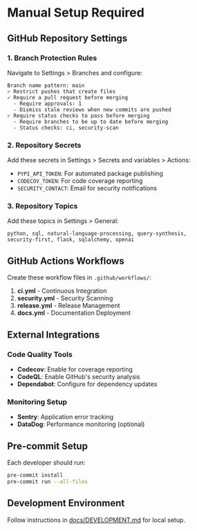 # Manual Setup Required

## GitHub Repository Settings

### 1. Branch Protection Rules
Navigate to Settings > Branches and configure:

```
Branch name pattern: main
✓ Restrict pushes that create files
✓ Require a pull request before merging
  - Require approvals: 1
  - Dismiss stale reviews when new commits are pushed
✓ Require status checks to pass before merging
  - Require branches to be up to date before merging
  - Status checks: ci, security-scan
```

### 2. Repository Secrets
Add these secrets in Settings > Secrets and variables > Actions:

- `PYPI_API_TOKEN`: For automated package publishing
- `CODECOV_TOKEN`: For code coverage reporting
- `SECURITY_CONTACT`: Email for security notifications

### 3. Repository Topics
Add these topics in Settings > General:

```
python, sql, natural-language-processing, query-synthesis, 
security-first, flask, sqlalchemy, openai
```

## GitHub Actions Workflows

Create these workflow files in `.github/workflows/`:

1. **ci.yml** - Continuous Integration
2. **security.yml** - Security Scanning  
3. **release.yml** - Release Management
4. **docs.yml** - Documentation Deployment

## External Integrations

### Code Quality Tools
- **Codecov**: Enable for coverage reporting
- **CodeQL**: Enable GitHub's security analysis
- **Dependabot**: Configure for dependency updates

### Monitoring Setup  
- **Sentry**: Application error tracking
- **DataDog**: Performance monitoring (optional)

## Pre-commit Setup

Each developer should run:
```bash
pre-commit install
pre-commit run --all-files
```

## Development Environment

Follow instructions in [docs/DEVELOPMENT.md](DEVELOPMENT.md) for local setup.